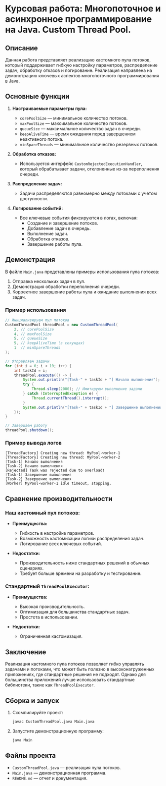 # Курсовая работа: Многопоточное и асинхронное программирование на Java. Custom Thread Pool.

## Описание
Данная работа представляет реализацию кастомного пула потоков, который поддерживает гибкую настройку параметров, распределение задач, обработку отказов и логирование. Реализация направлена на демонстрацию ключевых аспектов многопоточного программирования в Java.

## Основные функции
1. **Настраиваемые параметры пула:**
   - `corePoolSize` — минимальное количество потоков.
   - `maxPoolSize` — максимальное количество потоков.
   - `queueSize` — максимальное количество задач в очереди.
   - `keepAliveTime` — время ожидания перед завершением неактивного потока.
   - `minSpareThreads` — минимальное количество резервных потоков.

2. **Обработка отказов:**
   - Используется интерфейс `CustomRejectedExecutionHandler`, который обрабатывает задачи, отклоненные из-за переполнения очереди. 

3. **Распределение задач:**
   - Задачи распределяются равномерно между потоками с учетом доступности.

4. **Логирование событий:**
   - Все ключевые события фиксируются в логах, включая:
     - Создание и завершение потоков.
     - Добавление задач в очередь.
     - Выполнение задач.
     - Обработка отказов.
     - Завершение работы пула.

## Демонстрация
В файле `Main.java` представлены примеры использования пула потоков:
1. Отправка нескольких задач в пул.
2. Демонстрация обработки переполнения очереди.
3. Корректное завершение работы пула и ожидание выполнения всех задач.

### Пример использования
```java
// Инициализируем пул потоков
CustomThreadPool threadPool = new CustomThreadPool(
    2, // corePoolSize
    4, // maxPoolSize
    5, // queueSize
    5, // keepAliveTime (в секундах)
    1  // minSpareThreads
);

// Отправляем задачи
for (int i = 0; i < 10; i++) {
    int taskId = i;
    threadPool.execute(() -> {
        System.out.println("[Task-" + taskId + "] Начало выполнения");
        try {
            Thread.sleep(2000); // Имитируем выполнение задачи
        } catch (InterruptedException e) {
            Thread.currentThread().interrupt();
        }
        System.out.println("[Task-" + taskId + "] Завершение выполнения");
    });
}

// Завершаем работу
threadPool.shutdown();
```

### Пример вывода логов
```text
[ThreadFactory] Creating new thread: MyPool-worker-1
[ThreadFactory] Creating new thread: MyPool-worker-2
[Task-1] Начало выполнения
[Task-2] Начало выполнения
[Rejected] Task was rejected due to overload!
[Task-1] Завершение выполнения
[Task-2] Завершение выполнения
[Worker] MyPool-worker-1 idle timeout, stopping.
```

## Сравнение производительности
### Наш кастомный пул потоков:
- **Преимущества:**
  - Гибкость в настройке параметров.
  - Возможность кастомизации логики распределения задач.
  - Логирование всех ключевых событий.

- **Недостатки:**
  - Производительность ниже стандартных решений в обычных сценариях.
  - Требует больше времени на разработку и тестирование.

### Стандартный `ThreadPoolExecutor`:
- **Преимущества:**
  - Высокая производительность.
  - Оптимизация для большинства стандартных задач.
  - Простота в использовании.

- **Недостатки:**
  - Ограниченная кастомизация.

## Заключение
Реализация кастомного пула потоков позволяет гибко управлять задачами и потоками, что может быть полезно в высоконагруженных приложениях, где стандартные решения не подходят. Однако для большинства приложений лучше использовать стандартные библиотеки, такие как `ThreadPoolExecutor`.

## Сборка и запуск
1. Скомпилируйте проект:
   ```bash
   javac CustomThreadPool.java Main.java
   ```
2. Запустите демонстрационную программу:
   ```bash
   java Main
   ```

## Файлы проекта
- `CustomThreadPool.java` — реализация пула потоков.
- `Main.java` — демонстрационная программа.
- `README.md` — отчет и документация.
